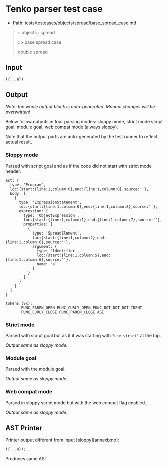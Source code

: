 # Tenko parser test case

- Path: tests/testcases/objects/spread/base_spread_case.md

> :: objects : spread
>
> ::> base spread case
>
> double spread 


## Input

`````js
({...a})
`````

## Output

_Note: the whole output block is auto-generated. Manual changes will be overwritten!_

Below follow outputs in four parsing modes: sloppy mode, strict mode script goal, module goal, web compat mode (always sloppy).

Note that the output parts are auto-generated by the test runner to reflect actual result.

### Sloppy mode

Parsed with script goal and as if the code did not start with strict mode header.

`````
ast: {
  type: 'Program',
  loc:{start:{line:1,column:0},end:{line:1,column:8},source:''},
  body: [
    {
      type: 'ExpressionStatement',
      loc:{start:{line:1,column:0},end:{line:1,column:8},source:''},
      expression: {
        type: 'ObjectExpression',
        loc:{start:{line:1,column:1},end:{line:1,column:7},source:''},
        properties: [
          {
            type: 'SpreadElement',
            loc:{start:{line:1,column:2},end:{line:1,column:6},source:''},
            argument: {
              type: 'Identifier',
              loc:{start:{line:1,column:5},end:{line:1,column:6},source:''},
              name: 'a'
            }
          }
        ]
      }
    }
  ]
}

tokens (8x):
       PUNC_PAREN_OPEN PUNC_CURLY_OPEN PUNC_DOT_DOT_DOT IDENT
       PUNC_CURLY_CLOSE PUNC_PAREN_CLOSE ASI
`````

### Strict mode

Parsed with script goal but as if it was starting with `"use strict"` at the top.

_Output same as sloppy mode._

### Module goal

Parsed with the module goal.

_Output same as sloppy mode._

### Web compat mode

Parsed in sloppy script mode but with the web compat flag enabled.

_Output same as sloppy mode._

## AST Printer

Printer output different from input [sloppy][annexb:no]:

````js
({...a});
````

Produces same AST
